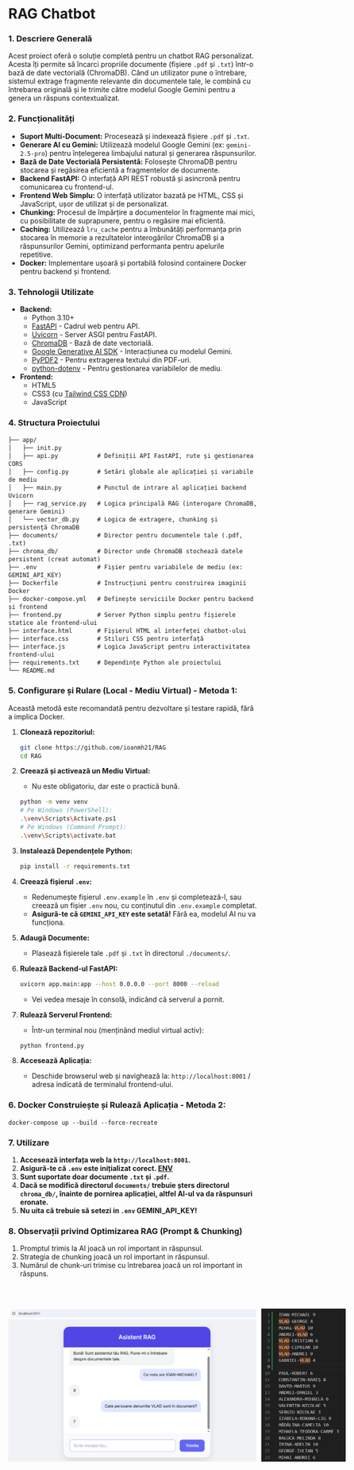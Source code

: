# RAG Chatbot

### 1. Descriere Generală

Acest proiect oferă o soluție completă pentru un chatbot RAG personalizat. Acesta îți permite să încarci propriile documente (fișiere `.pdf` și `.txt`) într-o bază de date vectorială (ChromaDB). Când un utilizator pune o întrebare, sistemul extrage fragmente relevante din documentele tale, le combină cu întrebarea originală și le trimite către modelul Google Gemini pentru a genera un răspuns contextualizat.

### 2. Funcționalități

* **Suport Multi-Document:** Procesează și indexează fișiere `.pdf` și `.txt`.
* **Generare AI cu Gemini:** Utilizează modelul Google Gemini (ex: `gemini-2.5-pro`) pentru înțelegerea limbajului natural și generarea răspunsurilor.
* **Bază de Date Vectorială Persistentă:** Folosește ChromaDB pentru stocarea și regăsirea eficientă a fragmentelor de documente.
* **Backend FastAPI:** O interfață API REST robustă și asincronă pentru comunicarea cu frontend-ul.
* **Frontend Web Simplu:** O interfață utilizator bazată pe HTML, CSS și JavaScript, ușor de utilizat și de personalizat.
* **Chunking:** Procesul de împărțire a documentelor în fragmente mai mici, cu posibilitate de suprapunere, pentru o regăsire mai eficientă.
* **Caching:** Utilizează `lru_cache` pentru a îmbunătăți performanța prin stocarea în memorie a rezultatelor interogărilor ChromaDB și a răspunsurilor Gemini, optimizand performanta pentru apelurile repetitive.
* **Docker:** Implementare ușoară și portabilă folosind containere Docker pentru backend și frontend.

### 3. Tehnologii Utilizate

* **Backend:**
    * Python 3.10+
    * [FastAPI](https://fastapi.tiangolo.com/) - Cadrul web pentru API.
    * [Uvicorn](https://www.uvicorn.org/) - Server ASGI pentru FastAPI.
    * [ChromaDB](https://www.trychroma.com/) - Bază de date vectorială.
    * [Google Generative AI SDK](https://pypi.org/project/google-generativeai/) - Interacțiunea cu modelul Gemini.
    * [PyPDF2](https://pypi.org/project/PyPDF2/) - Pentru extragerea textului din PDF-uri.
    * [python-dotenv](https://pypi.org/project/python-dotenv/) - Pentru gestionarea variabilelor de mediu.
* **Frontend:**
    * HTML5
    * CSS3 (cu [Tailwind CSS CDN](https://tailwindcss.com/docs/installation/play-cdn))
    * JavaScript

 ### 4. Structura Proiectului

```plaintext
├── app/
│   ├── init.py
│   ├── api.py           # Definiții API FastAPI, rute și gestionarea CORS
│   ├── config.py        # Setări globale ale aplicației și variabile de mediu
│   ├── main.py          # Punctul de intrare al aplicației backend Uvicorn
│   ├── rag_service.py   # Logica principală RAG (interogare ChromaDB, generare Gemini)
│   └── vector_db.py     # Logica de extragere, chunking și persistență ChromaDB
├── documents/           # Director pentru documentele tale (.pdf, .txt)
├── chroma_db/           # Director unde ChromaDB stochează datele persistent (creat automat)
├── .env                 # Fișier pentru variabilele de mediu (ex: GEMINI_API_KEY)
├── Dockerfile           # Instrucțiuni pentru construirea imaginii Docker
├── docker-compose.yml   # Definește serviciile Docker pentru backend și frontend
├── frontend.py          # Server Python simplu pentru fișierele statice ale frontend-ului
├── interface.html       # Fișierul HTML al interfeței chatbot-ului
├── interface.css        # Stiluri CSS pentru interfață
├── interface.js         # Logica JavaScript pentru interactivitatea frontend-ului
├── requirements.txt     # Dependințe Python ale proiectului
└── README.md
```

### 5. Configurare și Rulare (Local - Mediu Virtual) - Metoda 1:

Această metodă este recomandată pentru dezvoltare și testare rapidă, fără a implica Docker.

1.  **Clonează repozitoriul:**
    ```bash
    git clone https://github.com/ioanmh21/RAG
    cd RAG
    ```

2.  **Creează și activează un Mediu Virtual:**  
    * Nu este obligatoriu, dar este o practică bună.
    ```bash
    python -m venv venv
    # Pe Windows (PowerShell):
    .\venv\Scripts\Activate.ps1
    # Pe Windows (Command Prompt):
    .\venv\Scripts\activate.bat
    ```

3.  **Instalează Dependențele Python:**
    ```bash
    pip install -r requirements.txt
    ```
<a id="env"></a>

4.  **Creează fișierul `.env`:**  
    * Redenumește fișierul `.env.example` în `.env` și completează-l, sau creează un fișier `.env` nou, cu conținutul din `.env.example` completat.
    * **Asigură-te că `GEMINI_API_KEY` este setată!** Fără ea, modelul AI nu va funcționa.

5.  **Adaugă Documente:**
    * Plasează fișierele tale `.pdf` și `.txt` în directorul `./documents/`.

6.  **Rulează Backend-ul FastAPI:**
    ```bash
    uvicorn app.main:app --host 0.0.0.0 --port 8000 --reload
    ```
    * Vei vedea mesaje în consolă, indicând că serverul a pornit.

7.  **Rulează Serverul Frontend:**
    * Într-un terminal nou (menținând mediul virtual activ):
    ```bash
    python frontend.py
    ```

8.  **Accesează Aplicația:**
    * Deschide browserul web și navighează la: `http://localhost:8001` / adresa indicată de terminalul frontend-ului.

### 6. Docker Construiește și Rulează Aplicația - Metoda 2:
    docker-compose up --build --force-recreate

### 7. Utilizare

1.  **Accesează interfața web la `http://localhost:8001`.**
2.  **Asigură-te că `.env` este inițializat corect. [ ENV](#env)**
3.  **Sunt suportate doar documente `.txt` și `.pdf`.**
4.  **Dacă se modifică directorul `documents/` trebuie șters directorul `chroma_db/`, înainte de pornirea aplicației, altfel AI-ul va da răspunsuri eronate.**
5.  **Nu uita că trebuie să setezi in `.env` GEMINI_API_KEY!**

### 8. Observații privind Optimizarea RAG (Prompt & Chunking)

1. Promptul trimis la AI joacă un rol important in răspunsul.
2. Strategia de chunking joacă un rol important in răspunsul.
3. Numărul de chunk-uri trimise cu întrebarea joacă un rol important in răspuns.

<br><br>
<div style="display: flex; gap: 10px;">
  <img src="images/rag1.png" alt="rag1" width="500"/>
  <img src="images/rag2.png" alt="rag2" width="170"/>
</div>
